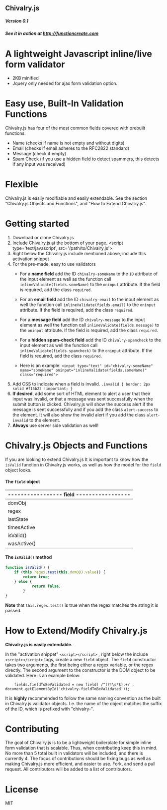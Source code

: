 Chivalry.js
---
##### Version 0.1
##### See it in action at http://functioncreate.com

# A lightweight Javascript inline/live form validator
+ 2KB minified 
+ Jquery only needed for ajax form validation option.

# Easy use, Built-In Validation Functions
Chivalry.js has four of the most common fields covered with prebuilt functions.
+ Name (checks if name is not empty and without digits)
+ Email (checks if email adheres to the RFC2822 standard)
+ Message (check if empty)
+ Spam Check (if you use a hidden field to detect spammers, this detects if any input was received)

# Flexible
Chivalry.js is easily modifiable and easily extendable. See the section "Chivalry.js Objects and Functions", and "How to Extend Chivalry.js". 

# Getting started
1. Download or clone Chivalry.js
2. Include Chivalry.js at the bottom of your page.
        <script type='text/javascript', src='/path/to/Chivalry.js'></script>
3. Right below the Chivalry.js include mentioned above, include this activation snippet
        <script type='text/javascript'>
            ajaxSubmitForm('#FORM-ID') // If using ajax to submit form, leave this.
            standardSubmitForm('FORM-ID') // If standard form submit, leave this.
        </script>
4. For the pre-made, easy to use validators
    + For a **name field** add the ID `chivalry-someName` to the `ID` attribute of the input element as well     as the function call `inlineValidate(fields.someName)` to the `oninput` attribute. If the field is       required, add the class `required`.
    
    + For an **email field** add the ID `chivalry-email` to the input element as well the function call
    `inlineValidate(fields.email)` to the `oninput` attribute. If the field is required, add the class       `required`.

    + For a **message field** add the ID `chivalry-message` to the input element as well the function call
    `inlineValidate(fields.message)` to the `oninput` attribute. If the field is     required, add the       class `required`.

    + For a **hidden spam-check field** add the ID `chivalry-spamcheck` to the input element as well the        function call `inlineValidate(fields.spamcheck)` to the `oninput` attribute. If the field is                    required, add the class `required`.
    
    + Here is an example:
    `<input type="text" id="chivalry-someName" name="someName" oninput="inlineValidate(fields.someName)" class="required">`
5. Add CSS to indicate when a field is invalid. 
    `.invalid { border: 2px solid #f15b22 !important; }`
6. **If desired**, add some sort of HTML element to alert a user that their input was invalid, or that a message was sent successfully when the submit button is clicked. Chivalry.js will show the success alert if the message is sent successfully and if you add the class `alert-success` to the element. It will also show the invalid alert if you add the class `alert-invalid` to the element. 
7. **Always** use server side validation as well!


# Chivalry.js Objects and Functions
If you are looking to extend Chivalry.js It is important to know how the `isValid` function in Chivalry.js works, as well as how the model for the `field` object looks. 

#### The `field` object
|    -----------------    **field**        -----------------    |
|---|
|domObj|
|regex|
|lastState|
|timesActive|
|isValid()|
|wasActive()|

#### The `isValid()` method
```Javascript
function isValid() {
    if (this.regex.test(this.domOBJ.value)) {
        return true;
    } else {
            return false;
        }
}
```
**Note** that `this.regex.test()` is true when the regex matches the string it is passed.


# How to Extend/Modify Chivalry.js
**Chivalry.js is easily extendable.**

In the "activation snippet" `<script></script>` , right below the include `<script></script>` tags, create a new `field` object. The `field` constructor takes two arguments, the first being either a regex variable, or the regex directly. The second argument to the constructor is the DOM object to be validated. Here is an example below:
        
        fields.fieldToBeValidated = new field( /^(?!\s*$).+/ , document.getElementById('chivalry-fieldToBeValidated'));
        
It is **highly** recommended to follow the same naming convention as the built in Chivalry.js validator objects. I.e. the name of the object matches the suffix of the ID, which is prefixed with "chivalry-".  


# Contributing
The goal of Chivalry.js is to be a lightweight boilerplate for simple inline form validation that is scalable. Thus, when contributing keep this in mind. No more than 5 total built in validators will be included, and there is currently 4. The focus of contributions should be fixing bugs as well as making Chivalry.js more efficient, and easier to use. Fork, and send a pull request. All contributors will be added to a list of contributors.

# License
MIT
